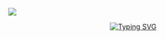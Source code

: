 ![](assets/Bottom_up.svg)

<p align="center">
    <a href="https://fjqz177.github.io"><img src="https://readme-typing-svg.herokuapp.com?font=Fira+Code&pause=1000&color=947DF7&width=435&lines=%E8%8A%9D%E5%85%B0%E7%94%9F%E4%BA%8E%E6%B7%B1%E8%B0%B7%EF%BC%8C%E4%B8%8D%E4%BB%A5%E6%97%A0%E4%BA%BA%E8%80%8C%E4%B8%8D%E8%8A%B3" alt="Typing SVG" /></a>
</p>

